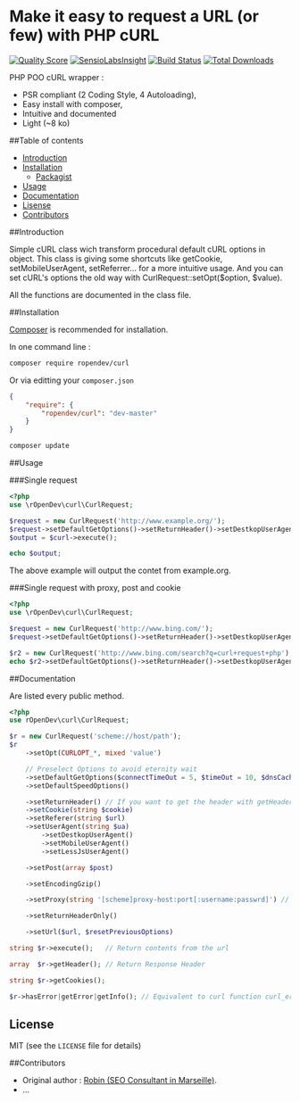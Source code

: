 # Make it easy to request a URL (or few) with PHP cURL

[![Quality Score](https://img.shields.io/scrutinizer/g/RobinDev/curlRequest.svg?style=flat-square)](https://scrutinizer-ci.com/g/RobinDev/curlRequest)
[![SensioLabsInsight](https://insight.sensiolabs.com/projects/388f6562-32ae-454d-97ce-4d1bed306ee3/mini.png)](https://insight.sensiolabs.com/projects/388f6562-32ae-454d-97ce-4d1bed306ee3)
[![Build Status](https://travis-ci.org/RobinDev/curlRequest.svg)](https://travis-ci.org/RobinDev/curlRequest)
[![Total Downloads](https://img.shields.io/packagist/dt/ropendev/curl.svg?style=flat-square)](https://packagist.org/packages/ropendev/curl)

PHP POO cURL wrapper :
* PSR compliant (2 Coding Style, 4 Autoloading),
* Easy install with composer,
* Intuitive and documented
* Light (~8 ko)

##Table of contents
* [Introduction](#introduction)
* [Installation](#installation)
    * [Packagist](https://packagist.org/packages/ropendev/curl)
* [Usage](#usage)
* [Documentation](#documentation)
* [Lisense](#lisense)
* [Contributors](#contributors)

##Introduction

Simple cURL class wich transform procedural default cURL options in object. This class is giving some shortcuts like getCookie, setMobileUserAgent, setReferrer... for a more intuitive usage. And you can set cURL's options the old way with CurlRequest::setOpt($option, $value).

All the functions are documented in the class file.

##Installation

[Composer](http://getcomposer.org) is recommended for installation.

In one command line :
```bash
composer require ropendev/curl
```

Or via editting your `composer.json`
```json
{
    "require": {
        "ropendev/curl": "dev-master"
    }
}
```
```bash
composer update
```

##Usage

###Single request
```php
<?php
use \rOpenDev\curl\CurlRequest;

$request = new CurlRequest('http://www.example.org/');
$request->setDefaultGetOptions()->setReturnHeader()->setDestkopUserAgent()->setEncodingGzip();
$output = $curl->execute();

echo $output;
```
The above example will output the contet from example.org.

###Single request with proxy, post and cookie
```php
<?php
use \rOpenDev\curl\CurlRequest;

$request = new CurlRequest('http://www.bing.com/');
$request->setDefaultGetOptions()->setReturnHeader()->setDestkopUserAgent()->setEncodingGzip()->execute();

$r2 = new CurlRequest('http://www.bing.com/search?q=curl+request+php');
echo $r2->setDefaultGetOptions()->setReturnHeader()->setDestkopUserAgent()->setEncodingGzip()->setCookie($request->getCookie())->setProxy('domain:port:user:password')->execute();
```
##Documentation

Are listed every public method.

```php
<?php
use rOpenDev\curl\CurlRequest;

$r = new CurlRequest('scheme://host/path');
$r
    ->setOpt(CURLOPT_*, mixed 'value')

	// Preselect Options to avoid eternity wait
    ->setDefaultGetOptions($connectTimeOut = 5, $timeOut = 10, $dnsCacheTimeOut = 600, $followLocation = true, $maxRedirs = 5)
    ->setDefaultSpeedOptions()

    ->setReturnHeader() // If you want to get the header with getHeader()
    ->setCookie(string $cookie)
    ->setReferer(string $url)
    ->setUserAgent(string $ua)
        ->setDestkopUserAgent()
        ->setMobileUserAgent()
        ->setLessJsUserAgent()

    ->setPost(array $post)

    ->setEncodingGzip()

    ->setProxy(string '[scheme]proxy-host:port[:username:passwrd]') // Scheme, username and passwrd are facultatives. Default Scheme is http://

    ->setReturnHeaderOnly()

    ->setUrl($url, $resetPreviousOptions)

string $r->execute();   // Return contents from the url

array  $r->getHeader(); // Return Response Header

string $r->getCookies();

$r->hasError|getError|getInfo(); // Equivalent to curl function curl_errno|curl_error|curl_getinfo();

```

## License

MIT (see the `LICENSE` file for details)

##Contributors

* Original author : [Robin (SEO Consultant in Marseille)](http://www.robin-d.fr/).
* ...
